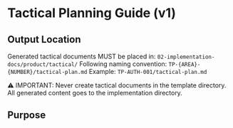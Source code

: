 # Tactical Planning Guide (v1)

## Output Location
Generated tactical documents MUST be placed in: `02-implementation-docs/product/tactical/`
Following naming convention: `TP-{AREA}-{NUMBER}/tactical-plan.md`
Example: `TP-AUTH-001/tactical-plan.md`

⚠️ IMPORTANT: Never create tactical documents in the template directory. All generated content goes to the implementation directory.

## Purpose 